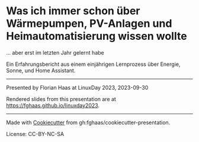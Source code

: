 # Was ich immer schon über Wärmepumpen, PV-Anlagen und Heimautomatisierung wissen wollte
... aber erst im letzten Jahr gelernt habe

Ein Erfahrungsbericht aus einem einjährigen Lernprozess über Energie, Sonne, und Home Assistant.

* * *

Presented by Florian Haas at LinuxDay 2023, 2023-09-30

Rendered slides from this presentation are at <https://fghaas.github.io/linuxday2023>.

* * *

Made with [Cookiecutter](https://cookiecutter.readthedocs.io/) from gh:fghaas/cookiecutter-presentation.

License: CC-BY-NC-SA

